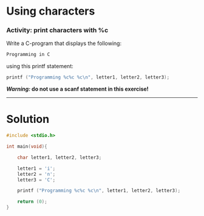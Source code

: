 # Using characters
### Activity: print characters with %c
Write a C-program that displays the following:
```C
Programming in C
```
using this printf statement:
```C
printf ("Programming %c%c %c\n", letter1, letter2, letter3);
```
**_Warning:_ do not use a scanf statement in this exercise!**

___

# Solution
```C
#include <stdio.h>

int main(void){

    char letter1, letter2, letter3;

    letter1 = 'i';
    letter2 = 'n';
    letter3 = 'C';

    printf ("Programming %c%c %c\n", letter1, letter2, letter3);

    return (0);
}
```
